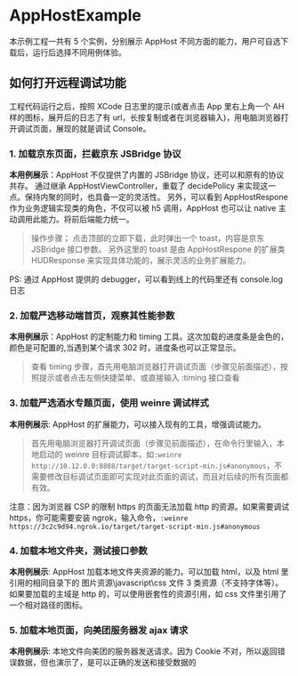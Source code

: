 # AppHostExample

本示例工程一共有 5 个实例，分别展示 AppHost 不同方面的能力，用户可自选下载后，运行后选择不同用例体验。

## 如何打开远程调试功能
工程代码运行之后，按照 XCode 日志里的提示(或者点击 App 里右上角一个 AH 样的图标，展开后的日志了有 url，长按复制或者在浏览器输入)，用电脑浏览器打开调试页面，展现的就是调试 Console。

### 1. 加载京东页面，拦截京东 JSBridge 协议
**本用例展示**：AppHost 不仅提供了内置的 JSBridge 协议，还可以和原有的协议共存。
通过继承 AppHostViewController，重载了 decidePolicy 来实现这一点。保持内聚的同时，也具备一定的灵活性。
另外，可以看到 AppHostRespone 作为业务逻辑实现类的角色，不仅可以被 h5 调用，AppHost 也可以让 native 主动调用此能力。将前后端能力统一。
>操作步骤；
 点击顶部的立即下载，此时弹出一个 toast，内容是京东 JSBridge 接口参数。 另外这里的 toast 是由 AppHostRespone 的扩展类 HUDResponse 来实现具体功能的，展示灵活的业务扩展能力。

PS: 通过 AppHost 提供的 debugger，可以看到线上的代码里还有 console.log 日志
### 2. 加载严选移动端首页，观察其性能参数
**本用例展示**：AppHost 的定制能力和 timing 工具。这次加载的进度条是金色的，颜色是可配置的,当遇到某个请求 302 时，进度条也可以正常显示。
>查看 timing 步骤，首先用电脑浏览器打开调试页面（步骤见前面描述），按照提示或者点击左侧快捷菜单、或直接输入 :timing 接口查看
### 3. 加载严选酒水专题页面，使用 weinre 调试样式
**本用例展示**:  AppHost 的扩展能力，可以接入现有的工具，增强调试能力。
> 首先用电脑浏览器打开调试页面（步骤见前面描述），在命令行里输入，本地启动的 weinre 目标调试脚本，如`:weinre http://10.12.0.0:8888/target/target-script-min.js#anonymous`，不需要修改目标调试页面即可实现对此页面的调试，而且对后续的所有页面都有效。

注意：因为浏览器 CSP 的限制 https 的页面无法加载 http 的资源。如果需要调试 https，你可能需要安装 ngrok，输入命令，`:weinre https://3c2c9d94.ngrok.io/target/target-script-min.js#anonymous`
### 4. 加载本地文件夹，测试接口参数
**本用例展示**:  AppHost 加载本地文件夹资源的能力。可以加载 html，以及 html 里引用的相同目录下的 图片资源\\javascript\\css 文件 3 类资源（不支持字体等）。
如果要加载的主域是 http 的，可以使用嵌套性的资源引用，如 css 文件里引用了一个相对路径的图标。
### 5. 加载本地页面，向美团服务器发 ajax 请求
**本用例展示**: 本地文件向美团的服务器发送请求。因为 Cookie 不对，所以返回错误数据，但也演示了，是可以正确的发送和接受数据的
